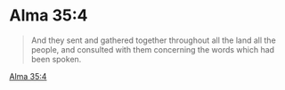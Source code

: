 # Alma 35:4

> And they sent and gathered together throughout all the land all the people, and consulted with them concerning the words which had been spoken.

[Alma 35:4](https://www.churchofjesuschrist.org/study/scriptures/bofm/alma/35?lang=eng&id=p4#p4)


